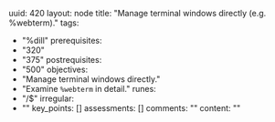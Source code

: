uuid: 420
layout: node
title: "Manage terminal windows directly (e.g. %webterm)."
tags:
 - "%dill"
prerequisites:
  - "320"
  - "375"
postrequisites:
  - "500"
objectives:
  - "Manage terminal windows directly."
  - "Examine `%webterm` in detail."
runes:
  - "/$"
irregular:
  - ""
key_points: []
assessments: []
comments: ""
content: ""